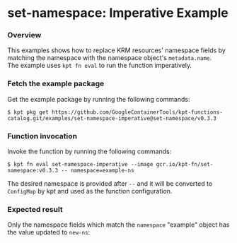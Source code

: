 # set-namespace: Imperative Example

### Overview

This examples shows how to replace KRM resources' namespace fields by matching
the namespace with the namespace object's `metadata.name`.  
The example uses `kpt fn eval` to run the function imperatively.

### Fetch the example package

Get the example package by running the following commands:

```shell
$ kpt pkg get https://github.com/GoogleContainerTools/kpt-functions-catalog.git/examples/set-namespace-imperative@set-namespace/v0.3.3
```

### Function invocation

Invoke the function by running the following commands:

```shell
$ kpt fn eval set-namespace-imperative --image gcr.io/kpt-fn/set-namespace:v0.3.3 -- namespace=example-ns
```

The desired namespace is provided after `--` and it will be converted to
`ConfigMap` by kpt and used as the function configuration.

### Expected result

Only the namespace fields which match the `namespace` "example" object has the value updated to
`new-ns`:

[`set-namespace`]: https://catalog.kpt.dev/set-namespace/v0.3/
